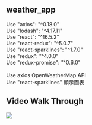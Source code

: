 ## weather_app
Use "axios": "^0.18.0" </br>
Use "lodash": "^4.17.11" </br>
Use "react": "^16.5.2" </br>
Use "react-redux": "^5.0.7" </br>
Use "react-sparklines": "^1.7.0" </br>
Use "redux": "^4.0.0" </br>
Use "redux-promise": "^0.6.0" </br>
</br>
Use axios OpenWeatherMap API</br>
Use "react-sparklines" 顯示圖表
## Video Walk Through
![](https://i.imgur.com/KxrtBAB.gif)
